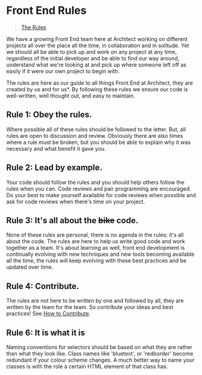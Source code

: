 Front End Rules
===============

> [The Rules](http://www.velominati.com/the-rules/)

We have a growing Front End team here at Architect working on different projects all over the place all the time, in collaboration and in solitude. Yet we should all be able to pick up and work on any project at any time, regardless of the initial developer and be able to find our way around, understand what we're looking at and pick up where someone left off as easily if it were our own project to begin with.

The rules are here as our guide to all things Front End at Architect, they are created by us and for us*. By following these rules we ensure our code is well-written, well thought out, and easy to maintain.

## Rule 1: Obey the rules.
Where possible all of these rules should be followed to the letter. But, all rules are open to discussion and review. Obviously there are also times where a rule must be broken, but you should be able to explain why it was necessary and what benefit it gave you.

## Rule 2: Lead by example.
Your code should follow the rules and you should help others follow the rules when you can. Code reviews and pair programming are encouraged. Do your best to make yourself available for code reviews when possible and ask for code reviews when there's time on your project.

## Rule 3: It's all about the ~~bike~~ code.
None of these rules are personal, there is no agenda in the rules; it's all about the code. The rules are here to help us write good code and work together as a team. It's about learning as well, front end development is continually evolving with new techniques and new tools becoming available all the time, the rules will keep evolving with these best practices and be updated over time.

## Rule 4: Contribute.
The rules are not here to be written by one and followed by all, they are written by the team for the team. So contribute your ideas and best practices! See [How to Contribute](docs/rules-for-contributing.md).

## Rule 6: It is what it is
Naming conventions for selectors should be based on what they are rather than what they look like. Class names like 'bluetext', or 'redborder' become redundant if your colour scheme changes. A much better way to name your classes is with the role a certain HTML element of that class has.
